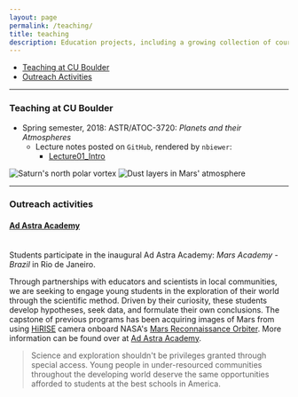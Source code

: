 ```yaml
---
layout: page
permalink: /teaching/
title: teaching
description: Education projects, including a growing collection of course materials
---
```

<div>
<ul>
  <li><a href="#teaching">Teaching at CU Boulder</a></li>
  <li><a href="#outreach">Outreach Activities</a></li>
</ul>
</div>

---

<h3 id="teaching"> Teaching at CU Boulder </h3>

* Spring semester, 2018: ASTR/ATOC-3720: <i>Planets and their Atmospheres</i>
  - Lecture notes posted on `GitHub`, rendered by `nbiewer`:
    - <a href="http://nbviewer.jupyter.org/github/phayne/planetary-atmospheres/blob/master/Lecture01_Intro.ipynb" target="\blank">Lecture01_Intro</a>
<div class="img_row">
  <img class="col one" src="{{ site.baseurl }}/assets/img/saturn_vortex.jpg" alt="Saturn's north polar vortex"/>
  <img class="col two" src="{{ site.baseurl }}/assets/img/mars_atmosphere.jpg" alt="Dust layers in Mars' atmosphere"/>
</div>

---

<h3 id="outreach"> Outreach activities </h3>

<h4> <a href="http://www.adastra.world/" target="\_blank">Ad Astra Academy</a> </h4>

<div class="img_row">
    <img class="col one" src="{{ site.baseurl }}/assets/img/adastra1.jpg" alt="" title="example image"/>
    <img class="col one" src="{{ site.baseurl }}/assets/img/adastra2.jpg" alt="" title="example image"/>
    <img class="col one" src="{{ site.baseurl }}/assets/img/adastra3.jpg" alt="" title="example image"/>
</div>
<div class="col three caption">
    Students participate in the inaugural Ad Astra Academy: <i>Mars Academy - Brazil</i> in Rio de Janeiro.
</div>

Through partnerships with educators and scientists in local communities, we are
seeking to engage young students in the exploration of their world through the
scientific method. Driven by their curiosity, these students develop hypotheses,
seek data, and formulate their own conclusions. The capstone of previous
programs has been acquiring images of Mars from using <a href="https://hirise.lpl.arizona.edu/" target="\_blank">HiRISE</a> camera onboard
NASA's <a href="https://mars.nasa.gov/mro" target="\_blank">Mars Reconnaissance Orbiter</a>. More information can be found over at
<a href="http://www.adastra.world/" target="\_blank">Ad Astra Academy</a>.

<blockquote>
Science and exploration shouldn't be privileges granted through special access.
Young people in under-resourced communities throughout the developing world
deserve the same opportunities afforded to students at the best schools in
America.
</blockquote>
